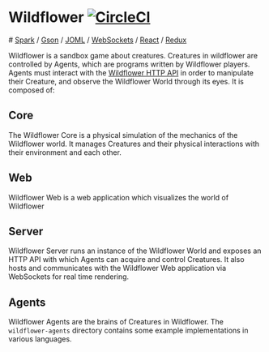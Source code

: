 # Wildflower [![CircleCI](https://circleci.com/gh/jason-h-hu/Wildflower/tree/master.svg?style=shield)](https://circleci.com/gh/jason-h-hu/Wildflower/tree/master) 

\# [Spark](http://sparkjava.com/) / [Gson](https://github.com/google/gson) / [JOML](http://joml-ci.github.io/JOML/) / [WebSockets](https://developer.mozilla.org/en-US/docs/Web/API/WebSockets_API) / [React](https://facebook.github.io/react/) / [Redux](http://redux.js.org/)

Wildflower is a sandbox game about creatures. Creatures in wildflower are controlled by Agents, which are programs written by Wildflower players. Agents must interact with the [Wildflower HTTP API](https://github.com/jason-h-hu/Wildflower/wiki/Wildflower-HTTP-Api-for-Agents) in order to manipulate their Creature, and observe the Wildflower World through its eyes. It is composed of:

## Core
The Wildflower Core is a physical simulation of the mechanics of the Wildflower world. It manages Creatures and their physical interactions with their environment and each other.

## Web
Wildflower Web is a web application which visualizes the world of Wildflower

## Server
Wildflower Server runs an instance of the Wildflower World and exposes an HTTP API with which Agents can acquire and control Creatures. It also hosts and communicates with the Wildflower Web application via WebSockets for real time rendering.

## Agents
Wildflower Agents are the brains of Creatures in Wildflower. The `wildflower-agents` directory contains some example implementations in various languages.

